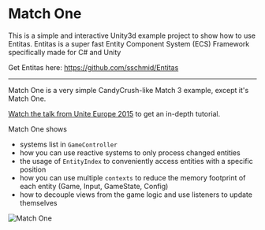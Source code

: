 # Match One
This is a simple and interactive Unity3d example project to show how to use Entitas.
Entitas is a super fast Entity Component System (ECS) Framework specifically made for C# and Unity

Get Entitas here: https://github.com/sschmid/Entitas

---

Match One is a very simple CandyCrush-like Match 3 example, except it's Match One.

[Watch the talk from Unite Europe 2015](https://www.youtube.com/watch?v=Re5kGtxTW6E) to get an in-depth tutorial.

Match One shows
- systems list in `GameController`
- how you can use reactive systems to only process changed entities
- the usage of `EntityIndex` to conveniently access entities with a specific position
- how you can use multiple `contexts` to reduce the memory footprint of each entity (Game, Input, GameState, Config)
- how to decouple views from the game logic and use listeners to update themselves

![Match One](https://raw.githubusercontent.com/sschmid/Entitas/main/Readme/Images/Match-One.png)
